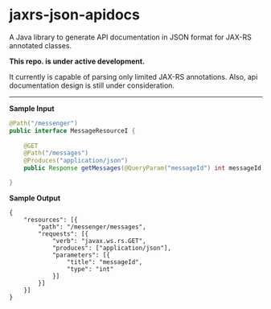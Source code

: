 # jaxrs-json-apidocs
A Java library to generate API documentation in JSON format for JAX-RS annotated classes.


**This repo. is under active development.**

It currently is capable of parsing only limited JAX-RS annotations. Also, api documentation design is still under consideration.

---

**Sample Input**

``` java
@Path("/messenger")
public interface MessageResourceI {
	
	@GET
	@Path("/messages")
	@Produces("application/json")
	public Response getMessages(@QueryParam("messageId") int messageId);

}
```


**Sample Output**

```
{
    "resources": [{
        "path": "/messenger/messages",
        "requests": [{
            "verb": "javax.ws.rs.GET",
            "produces": ["application/json"],
            "parameters": [{
                "title": "messageId",
                "type": "int"
            }]
        }]
    }]
}
```
